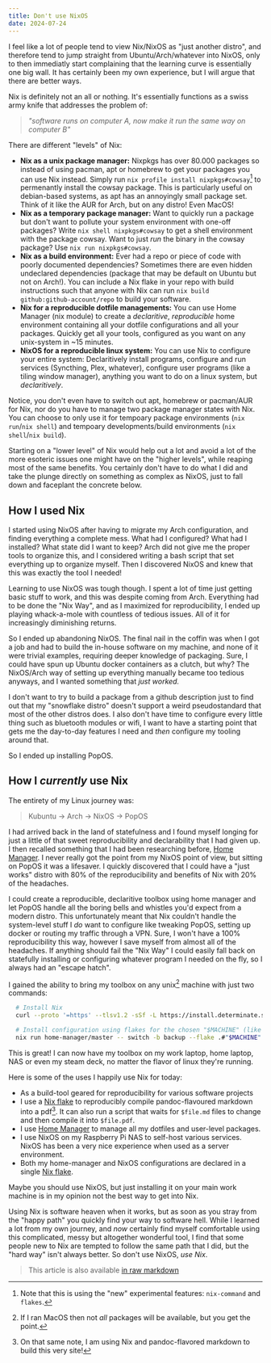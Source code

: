 ```yaml
---
title: Don't use NixOS
date: 2024-07-24
---
```


I feel like a lot of people tend to view Nix/NixOS as "just another distro",
and therefore tend to jump straight from Ubuntu/Arch/whatever into NixOS, only
to then immediatly start complaining that the learning curve is essentially
one big wall. It has certainly been my own experience, but I will argue that
there are better ways.

Nix is definitely not an all or nothing. It's essentially functions as a
swiss army knife that addresses the problem of:

> _"software runs on computer A, now make it run the same way on computer B"_

There are different "levels" of Nix:

- **Nix as a unix package manager:** Nixpkgs has over 80.000 packages so
  instead of using pacman, apt or homebrew to get your packages you can use
  Nix instead. Simply run `nix profile install nixpkgs#cowsay`[^1] to permenantly
  install the cowsay package. This is particularly useful on debian-based
  systems, as apt has an annoyingly small package set. Think of it like the
  AUR for Arch, but on any distro! Even MacOS!
- **Nix as a temporary package manager:** Want to quickly run a package but
  don't want to pollute your system environment with one-off packages? Write
  `nix shell nixpkgs#cowsay` to get a shell environment with the package
  cowsay. Want to just _run_ the binary in the cowsay package? Use 
  `nix run nixpkgs#cowsay`.
- **Nix as a build environment:** Ever had a repo or piece of code with
  poorly documented dependencies? Sometimes there are even hidden undeclared
  dependencies (package that may be default on Ubuntu but not on Arch!). You
  can include a Nix flake in your repo with build instructions such that anyone with
  Nix can run `nix build github:github-account/repo` to build your software.
- **Nix for a reproducible dotfile managements:** You can use Home Manager
  (nix module) to create a _declaritive_, _reproducible_ home environment
  containing all your dotfile configurations and all your packages. Quickly get
  all your tools, configured as you want on any unix-system in ~15 minutes.
- **NixOS for a reproducible linux system:** You can use Nix to configure your
  entire system: Declaritively install programs, configure and run services
  (Syncthing, Plex, whatever), configure user programs (like a tiling window
  manager), anything you want to do on a linux system, but _declaritively_.

Notice, you don't even have to switch out apt, homebrew or pacman/AUR for Nix,
nor do you have to manage two package manager states with Nix. You can choose
to only use it for tempoary package environments (`nix run`/`nix shell`)
and tempoary developments/build environments (`nix shell`/`nix build`).

Starting on a "lower level" of Nix would help out a lot and avoid a lot
of the more esoteric issues one might have on the "higher levels", while
reaping most of the same benefits. You certainly don't have to do what I did
and take the plunge directly on something as complex as NixOS, just to fall
down and faceplant the concrete below.

## How I used Nix

I started using NixOS after having to migrate my Arch configuration,
and finding everything a complete mess. What had I configured? What had I
installed? What state did I want to keep? Arch did not give me the proper
tools to organize this, and I considered writing a bash script that set
everything up to organize myself. Then I discovered NixOS and knew that this
was exactly the tool I needed!

Learning to use NixOS was tough though. I spent a lot of time just getting
basic stuff to work, and this was despite coming from Arch. Everything had
to be done the "Nix Way", and as I maximized for reproducibility, I ended
up playing whack-a-mole with countless of tedious issues. All of it for
increasingly diminishing returns.

So I ended up abandoning NixOS. The final nail in the coffin was when I got
a job and had to build the in-house software on my machine, and none of it
were trivial examples, requiring deeper knowledge of packaging. Sure, I could
have spun up Ubuntu docker containers as a clutch, but why? The NixOS/Arch
way of setting up everything manually became too tedious anyways, and I
wanted something that _just worked._

I don't want to try to build a package from a github description just to find
out that my "snowflake distro" doesn't support a weird pseudostandard that
most of the other distros does. I also don't have time to configure every
little thing such as bluetooth modules or wifi, I want to have a starting
point that gets me the day-to-day features I need and _then_ configure my
tooling around that.

So I ended up installing PopOS.

## How I _currently_ use Nix

The entirety of my Linux journey was:

> Kubuntu → Arch → NixOS → PopOS

I had arrived back in the land of statefulness and I found myself longing
for just a little of that sweet reproducibility and declarability that I
had given up. I then recalled something that I had been researching before,
[Home Manager](https://github.com/nix-community/home-manager). I never really
got the point from my NixOS point of view, but sitting on PopOS it was a
lifesaver. I quickly discovered that I could have a "just works" distro with
80% of the reproducibility and benefits of Nix with 20% of the headaches.

I could create a reproducible, declaritive toolbox using home manager and
let PopOS handle all the boring bells and whistles you'd expect from a modern
distro. This unfortunately meant that Nix couldn't handle the system-level stuff
I _do_ want to configure like tweaking PopOS, setting up docker or routing
my traffic through a VPN. Sure, I won't have a 100% reproducibility this way,
however I save myself from almost all of the headaches. If anything should fail
the "Nix Way" I could easily fall back on statefully installing or configuring
whatever program I needed on the fly, so I always had an "escape hatch".

I gained the ability to bring my toolbox on any unix[^2] machine with just
two commands:

```sh
  # Install Nix
  curl --proto '=https' --tlsv1.2 -sSf -L https://install.determinate.systems/nix | sh -s -- install

  # Install configuration using flakes for the chosen "$MACHINE" (like "work-laptop")
  nix run home-manager/master -- switch -b backup --flake .#"$MACHINE"
```

This is great! I can now have my toolbox on my work laptop, home laptop,
NAS or even my steam deck, no matter the flavor of linux they're running.

Here is some of the uses I happily use Nix for today:

- As a build-tool geared for reproducibility for various software projects
- I use a [Nix
  flake](https://gist.github.com/rasmus-kirk/c56267f2256a5b1326eefdcb2da33d92)
  to reproducibly compile pandoc-flavoured markdown into a pdf[^3]. It can also
  run a script that waits for `$file.md` files to change and then compile
  it into `$file.pdf`.
- I use [Home Manager](https://github.com/nix-community/home-manager) to
  manage all my dotfiles and user-level packages.
- I use NixOS on my Raspberry Pi NAS to self-host various services. NixOS
  has been a very nice experience when used as a server environment.
- Both my home-manager and NixOS configurations are declared in a single
  [Nix flake](https://github.com/rasmus-kirk/nix-home-manager).

Maybe you should use NixOS, but just installing it on your main work machine
is in my opinion not the best way to get into Nix.

Using Nix is software heaven when it works, but as soon as you stray from the
"happy path" you quickly find your way to software hell. While I learned a
lot from my own journey, and _now_ certainly find myself comfortable using
this complicated, messy but altogether wonderful tool, I find that some
people new to Nix are tempted to follow the same path that I did, but the
"hard way" isn't always better. So don't use NixOS, _use Nix_.

> This article is also available [in raw markdown](./index.md)

[^1]: Note that this is using the "new" experimental features: `nix-command`
      and `flakes`.
[^2]: If I ran MacOS then not _all_ packages will be available, but you get
      the point.
[^3]: On that same note, I am using Nix and pandoc-flavored markdown to
      build this very site!
